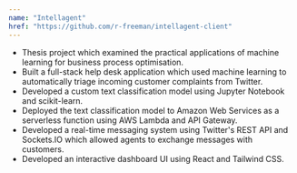 ```yaml
---
name: "Intellagent"
href: "https://github.com/r-freeman/intellagent-client"
---
```


- Thesis project which examined the practical applications of machine learning for business process optimisation. 
- Built a full-stack help desk application which used machine learning to automatically triage incoming customer complaints from Twitter.
- Developed a custom text classification model using Jupyter Notebook and scikit-learn.
- Deployed the text classification model to Amazon Web Services as a serverless function using AWS Lambda and API Gateway.
- Developed a real-time messaging system using Twitter's REST API and Sockets.IO which allowed agents to exchange messages with customers.
- Developed an interactive dashboard UI using React and Tailwind CSS.